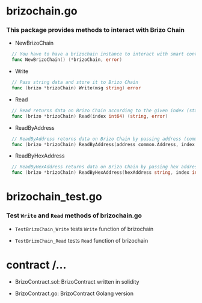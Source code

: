 # brizochain.go
### This package provides methods to interact with Brizo Chain
- NewBrizoChain
```go
  // You have to have a brizochain instance to interact with smart contract.
  func NewBrizoChain() (*brizoChain, error)
``` 
- Write
```go
  // Pass string data and store it to Brizo Chain
  func (brizo *brizoChain) Write(msg string) error
```
- Read
```go
  // Read returns data on Brizo Chain according to the given index (start at 0)
  func (brizo *brizoChain) Read(index int64) (string, error)
```
- ReadByAddress
```go
  // ReadByAddress returns data on Brizo Chain by passing address (common.Address) and index
  func (brizo *brizoChain) ReadByAddress(address common.Address, index int64) (string, error)
```
- ReadByHexAddress
```go
  // ReadByHexAddress returns data on Brizo Chain by passing hex address (string) and index
  func (brizo *brizoChain) ReadByHexAddress(hexAddress string, index int64) (string, error)
```

# brizochain_test.go
### Test `Write` and `Read` methods of brizochain.go
- `TestBrizoChain_Write` tests `Write` function of brizochain

- `TestBrizoChain_Read` tests `Read` function of brizochain

# contract /...
- BrizoContract.sol: BrizoContract written in solidity

- BrizoContract.go: BrizoContract Golang version